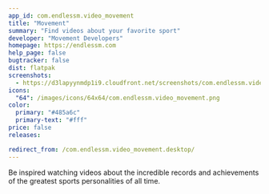 ```yaml
---
app_id: com.endlessm.video_movement
title: "Movement"
summary: "Find videos about your favorite sport"
developer: "Movement Developers"
homepage: https://endlessm.com
help_page: false
bugtracker: false
dist: flatpak
screenshots:
  - https://d3lapyynmdp1i9.cloudfront.net/screenshots/com.endlessm.video_movement/C/com.endlessm.video_movement-screenshot1.jpg
icons:
  "64": /images/icons/64x64/com.endlessm.video_movement.png
color:
  primary: "#485a6c"
  primary-text: "#fff"
price: false
releases:

redirect_from: /com.endlessm.video_movement.desktop/
---
```


<p>Be inspired watching videos about the incredible records and achievements of the greatest sports personalities of all time.</p>